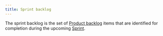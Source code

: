```yaml
---
title: Sprint backlog
---
```

The sprint backlog is the set of [Product backlog](agile-project-management/scrum/product-backlog.md) items that are identified for completion during the upcoming [Sprint](agile-project-management/scrum/sprint.md).